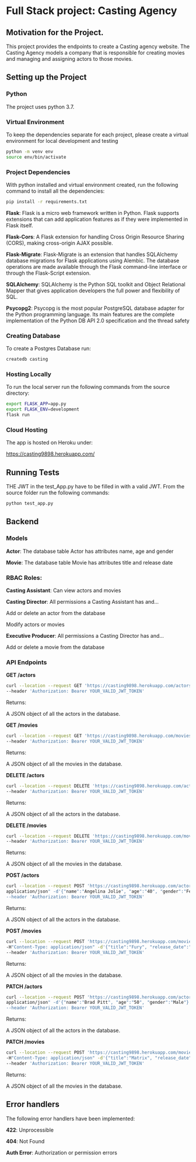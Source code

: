 # Full Stack project: Casting Agency

## Motivation for the Project.
This project provides the endpoints to create a Casting agency website. The Casting Agency models a company that is responsible for creating movies and managing and assigning actors to those movies.

## Setting up the Project

### Python
The project uses python 3.7. 

### Virtual Environment
To keep the dependencies separate for each project, please create a virtual environment for local development and testing

```bash
python -m venv env
source env/bin/activate
```

### Project Dependencies

With python installed and virtual environment created, run the following command to install all the dependencies:

```bash
pip install -r requirements.txt
```

**Flask**: Flask is a micro web framework written in Python. Flask supports extensions that can add application features as if they were implemented in Flask itself.

**Flask-Cors**: A Flask extension for handling Cross Origin Resource Sharing (CORS), making cross-origin AJAX possible.

**Flask-Migrate**: Flask-Migrate is an extension that handles SQLAlchemy database migrations for Flask applications using Alembic. The database operations are made available through the Flask command-line interface or through the Flask-Script extension.

**SQLAlchemy**: SQLAlchemy is the Python SQL toolkit and Object Relational Mapper that gives application developers the full power and flexibility of SQL.

**Psycopg2**: Psycopg is the most popular PostgreSQL database adapter for the Python programming language. Its main features are the complete implementation of the Python DB API 2.0 specification and the thread safety

### Creating Database
To create a Postgres Database run:

```bash
createdb casting
```

### Hosting Locally
To run the local server run the following commands from the source directory:
```bash
export FLASK_APP=app.py
export FLASK_ENV=development
flask run
```

### Cloud Hosting

The app is hosted on Heroku under:

https://casting9898.herokuapp.com/

## Running Tests

THE JWT in the test_App.py have to be filled in with a valid JWT. From the source folder run the following commands:
```bash
python test_app.py
```
## Backend

### Models
**Actor**: The database table Actor has attributes name, age and gender

**Movie**: The database table Movie has attributes title and release date

### RBAC Roles:

**Casting Assistant**: Can view actors and movies

**Casting Director**: All permissions a Casting Assistant has and…

Add or delete an actor from the database

Modify actors or movies

**Executive Producer**: All permissions a Casting Director has and…

Add or delete a movie from the database

### API Endpoints

**GET /actors**

```bash
curl --location --request GET 'https://casting9898.herokuapp.com/actors' \
--header 'Authorization: Bearer YOUR_VALID_JWT_TOKEN'
```
Returns:

A JSON object of all the actors in the database.

**GET /movies**
```bash
curl --location --request GET 'https://casting9898.herokuapp.com/movies' \
--header 'Authorization: Bearer YOUR_VALID_JWT_TOKEN'
```

Returns:

A JSON object of all the movies in the database.

**DELETE /actors**
```bash
curl --location --request DELETE 'https://casting9898.herokuapp.com/actors/1' \
--header 'Authorization: Bearer YOUR_VALID_JWT_TOKEN'
```

Returns:

A JSON object of all the actors in the database.

**DELETE /movies**
```bash
curl --location --request DELETE 'https://casting9898.herokuapp.com/movies/1' \
--header 'Authorization: Bearer YOUR_VALID_JWT_TOKEN'
```

Returns:

A JSON object of all the movies in the database.

**POST /actors**

```bash
curl --location --request POST 'https://casting9898.herokuapp.com/actors' \
application/json" -d'{"name":"Angelina Jolie", "age":"40", "gender":"Female"}' \
--header 'Authorization: Bearer YOUR_VALID_JWT_TOKEN'
```

Returns:

A JSON object of all the actors in the database.

**POST /movies**
```bash
curl --location --request POST 'https://casting9898.herokuapp.com/movies' \
-H"Content-Type: application/json" -d'{"title":"Fury", "release_date":"2019-01-01"}' \
--header 'Authorization: Bearer YOUR_VALID_JWT_TOKEN'
```

Returns:

A JSON object of all the movies in the database.

**PATCH /actors**
```bash
curl --location --request POST 'https://casting9898.herokuapp.com/actors/1' \
application/json" -d'{"name":"Brad Pitt", "age":"50", "gender":"Male"}' \
--header 'Authorization: Bearer YOUR_VALID_JWT_TOKEN'
```

Returns:

A JSON object of all the actors in the database.

**PATCH /movies**
```bash
curl --location --request POST 'https://casting9898.herokuapp.com/movies/1' \
-H"Content-Type: application/json" -d'{"title":"Matrix", "release_date":"2005-01-01"}' \
--header 'Authorization: Bearer YOUR_VALID_JWT_TOKEN'
```

Returns:

A JSON object of all the movies in the database.

## Error handlers

The following error handlers have been implemented:

**422**: Unprocessible

**404**: Not Found

**Auth Error**: Authorization or permission errors